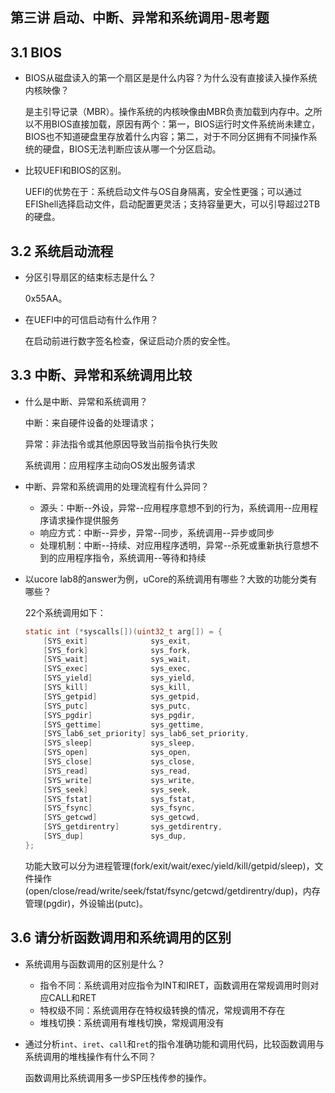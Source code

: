 ## 第三讲 启动、中断、异常和系统调用-思考题

## 3.1 BIOS

- BIOS从磁盘读入的第一个扇区是是什么内容？为什么没有直接读入操作系统内核映像？

  是主引导记录（MBR）。操作系统的内核映像由MBR负责加载到内存中。之所以不用BIOS直接加载，原因有两个：第一，BIOS运行时文件系统尚未建立，BIOS也不知道硬盘里存放着什么内容；第二，对于不同分区拥有不同操作系统的硬盘，BIOS无法判断应该从哪一个分区启动。

- 比较UEFI和BIOS的区别。

  UEFI的优势在于：系统启动文件与OS自身隔离，安全性更强；可以通过EFIShell选择启动文件，启动配置更灵活；支持容量更大，可以引导超过2TB的硬盘。

## 3.2 系统启动流程

- 分区引导扇区的结束标志是什么？

  0x55AA。

- 在UEFI中的可信启动有什么作用？

  在启动前进行数字签名检查，保证启动介质的安全性。

## 3.3 中断、异常和系统调用比较

- 什么是中断、异常和系统调用？

  中断：来自硬件设备的处理请求；

  异常：非法指令或其他原因导致当前指令执行失败

  系统调用：应用程序主动向OS发出服务请求

- 中断、异常和系统调用的处理流程有什么异同？

  - 源头：中断--外设，异常--应用程序意想不到的行为，系统调用--应用程序请求操作提供服务
  - 响应方式：中断--异步，异常--同步，系统调用--异步或同步
  - 处理机制：中断--持续、对应用程序透明，异常--杀死或重新执行意想不到的应用程序指令，系统调用--等待和持续

- 以ucore lab8的answer为例，uCore的系统调用有哪些？大致的功能分类有哪些？

  22个系统调用如下：

  ```c
  static int (*syscalls[])(uint32_t arg[]) = {
      [SYS_exit]              sys_exit,
      [SYS_fork]              sys_fork,
      [SYS_wait]              sys_wait,
      [SYS_exec]              sys_exec,
      [SYS_yield]             sys_yield,
      [SYS_kill]              sys_kill,
      [SYS_getpid]            sys_getpid,
      [SYS_putc]              sys_putc,
      [SYS_pgdir]             sys_pgdir,
      [SYS_gettime]           sys_gettime,
      [SYS_lab6_set_priority] sys_lab6_set_priority,
      [SYS_sleep]             sys_sleep,
      [SYS_open]              sys_open,
      [SYS_close]             sys_close,
      [SYS_read]              sys_read,
      [SYS_write]             sys_write,
      [SYS_seek]              sys_seek,
      [SYS_fstat]             sys_fstat,
      [SYS_fsync]             sys_fsync,
      [SYS_getcwd]            sys_getcwd,
      [SYS_getdirentry]       sys_getdirentry,
      [SYS_dup]               sys_dup,
  };
  ```

  功能大致可以分为进程管理(fork/exit/wait/exec/yield/kill/getpid/sleep)，文件操作(open/close/read/write/seek/fstat/fsync/getcwd/getdirentry/dup)，内存管理(pgdir)，外设输出(putc)。

## 3.6 请分析函数调用和系统调用的区别

- 系统调用与函数调用的区别是什么？

  - 指令不同：系统调用对应指令为INT和IRET，函数调用在常规调用时则对应CALL和RET
  - 特权级不同：系统调用存在特权级转换的情况，常规调用不存在
  - 堆栈切换：系统调用有堆栈切换，常规调用没有

- 通过分析`int`、`iret`、`call`和`ret`的指令准确功能和调用代码，比较函数调用与系统调用的堆栈操作有什么不同？

  函数调用比系统调用多一步SP压栈传参的操作。